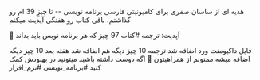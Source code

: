  
هدیه ای از ساسان صفری برای کامیونیتی فارسی برنامه نویسی --
تا چیزِ 39 ام رو گذاشتم، باقی کتاب رو هفتگی آپدیت میکنم


💎 آپدیت:
ترجمه #کتاب 97 چیز که هر برنامه نویس باید بداند


فایل داکیومنت ورد اضافه شد
ترجمه 10 چیز دیگه هم اضافه شد
هفته بعد 10 چیز دیگه اضافه میشه
ممنونم از همراهیتون
🦄
اگه دوست داشته باشید میتونید در بهبودش کمک کنید
#برنامه_نویسی
#نرم_افزار
